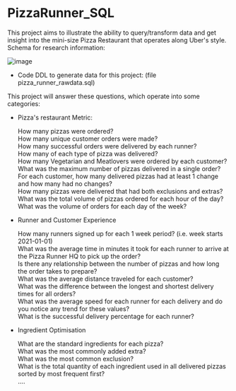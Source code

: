 # PizzaRunner_SQL
This project aims to illustrate the ability to query/transform data and get insight into the mini-size Pizza Restaurant that operates along Uber's style.
Schema for research information:

![image](https://github.com/16042022/PizzaRunner_SQL/assets/103804572/e77137d9-b3ea-4bfb-96c0-d2785f27ad9e)

- Code DDL to generate data for this project: (file pizza_runner_rawdata.sql)

This project will answer these questions, which operate into some categories:
- Pizza's restaurant Metric:
  
    How many pizzas were ordered?  
    How many unique customer orders were made?  
    How many successful orders were delivered by each runner?  
    How many of each type of pizza was delivered?  
    How many Vegetarian and Meatlovers were ordered by each customer?  
    What was the maximum number of pizzas delivered in a single order?  
    For each customer, how many delivered pizzas had at least 1 change and how many had no changes?  
    How many pizzas were delivered that had both exclusions and extras?  
    What was the total volume of pizzas ordered for each hour of the day?  
    What was the volume of orders for each day of the week?  

- Runner and Customer Experience

    How many runners signed up for each 1 week period? (i.e. week starts 2021-01-01)  
    What was the average time in minutes it took for each runner to arrive at the Pizza Runner HQ to pick up the order?  
    Is there any relationship between the number of pizzas and how long the order takes to prepare?  
    What was the average distance traveled for each customer?  
    What was the difference between the longest and shortest delivery times for all orders?  
    What was the average speed for each runner for each delivery and do you notice any trend for these values?  
    What is the successful delivery percentage for each runner?  

- Ingredient Optimisation

    What are the standard ingredients for each pizza?  
    What was the most commonly added extra?  
    What was the most common exclusion?  
    What is the total quantity of each ingredient used in all delivered pizzas sorted by most frequent first?  
....
  
